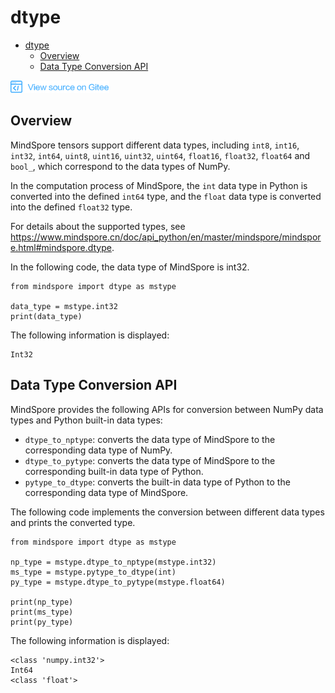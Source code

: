 ﻿# dtype

<!-- TOC -->

- [dtype](#dtype)
    - [Overview](#overview)
    - [Data Type Conversion API](#data-type-conversion-api)

<!-- /TOC -->

<a href="https://gitee.com/mindspore/docs/blob/master/docs/programming_guide/source_en/dtype.md" target="_blank"><img src="./_static/logo_source.png"></a>

## Overview

MindSpore tensors support different data types, including `int8`, `int16`, `int32`, `int64`, `uint8`, `uint16`, `uint32`, `uint64`, `float16`, `float32`, `float64` and `bool_`, which correspond to the data types of NumPy.

In the computation process of MindSpore, the `int` data type in Python is converted into the defined `int64` type, and the `float` data type is converted into the defined `float32` type.

For details about the supported types, see <https://www.mindspore.cn/doc/api_python/en/master/mindspore/mindspore.html#mindspore.dtype>.

In the following code, the data type of MindSpore is int32.
```
from mindspore import dtype as mstype

data_type = mstype.int32
print(data_type)
```

The following information is displayed:

```
Int32
```


## Data Type Conversion API

MindSpore provides the following APIs for conversion between NumPy data types and Python built-in data types:

- `dtype_to_nptype`: converts the data type of MindSpore to the corresponding data type of NumPy.
- `dtype_to_pytype`: converts the data type of MindSpore to the corresponding built-in data type of Python.
- `pytype_to_dtype`: converts the built-in data type of Python to the corresponding data type of MindSpore.

The following code implements the conversion between different data types and prints the converted type.

```
from mindspore import dtype as mstype

np_type = mstype.dtype_to_nptype(mstype.int32)
ms_type = mstype.pytype_to_dtype(int)
py_type = mstype.dtype_to_pytype(mstype.float64)

print(np_type)
print(ms_type)
print(py_type)
```

The following information is displayed:

```
<class 'numpy.int32'>
Int64
<class 'float'>
```